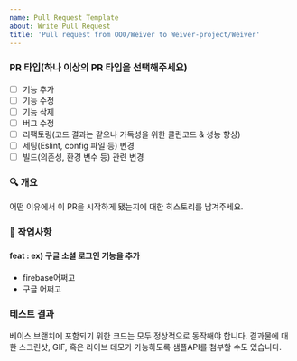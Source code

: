 ```yaml
---
name: Pull Request Template
about: Write Pull Request
title: 'Pull request from OOO/Weiver to Weiver-project/Weiver'
---
```


### PR 타입(하나 이상의 PR 타입을 선택해주세요)

- [ ] 기능 추가
- [ ] 기능 수정
- [ ] 기능 삭제
- [ ] 버그 수정
- [ ] 리팩토링(코드 결과는 같으나 가독성을 위한 클린코드 & 성능 향상)
- [ ] 세팅(Eslint, config 파일 등) 변경
- [ ] 빌드(의존성, 환경 변수 등) 관련 변경

### :mag: 개요

어떤 이유에서 이 PR을 시작하게 됐는지에 대한 히스토리를 남겨주세요.

### :pencil: 작업사항
#### feat : ex) 구글 소셜 로그인 기능을 추가

- firebase어쩌고
- 구글 어쩌고

### 테스트 결과

베이스 브랜치에 포함되기 위한 코드는 모두 정상적으로 동작해야 합니다. 결과물에 대한 스크린샷, GIF, 혹은 라이브 데모가 가능하도록 샘플API를 첨부할 수도 있습니다.

